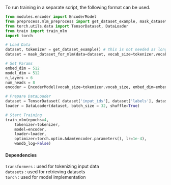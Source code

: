 To run training in a separate script, the following format can be used.

```python 
from modules.encoder import EncoderModel
from preprocess.mlm_preprocess import get_dataset_example, mask_dataset_for_mlm
from torch.utils.data import TensorDataset, DataLoader
from train import train_mlm
import torch

# Load Data
dataset, tokenizer = get_dataset_example() # this is not needed as long as you know your vocab_size and your data adheres to the format
dataset = mask_dataset_for_mlm(data=dataset, vocab_size=tokenizer.vocab_size)

# Set Params
embed_dim = 512
model_dim = 512
n_layers = 6
num_heads = 8
encoder = EncoderModel(vocab_size=tokenizer.vocab_size, embed_dim=embed_dim, model_dim=model_dim, n_layers=n_layers, num_heads=num_heads)

# Prepare DataLoader
dataset = TensorDataset( dataset['input_ids'], dataset['labels'], dataset['attention_mask'] )
loader = DataLoader(dataset, batch_size = 32, shuffle=True)

# Start Training
train_mlm(epochs=4, 
    tokenizer=tokenizer, 
    model=encoder, 
    loader=loader, 
    optimizer=torch.optim.Adam(encoder.parameters(), lr=1e-4),
    wandb_log=False)
```
#### Dependencies
`transformers` : used for tokenizing input data <br>
`datasets` : used for retrieving datasets <br>
`torch` : used for model implementation <br>

